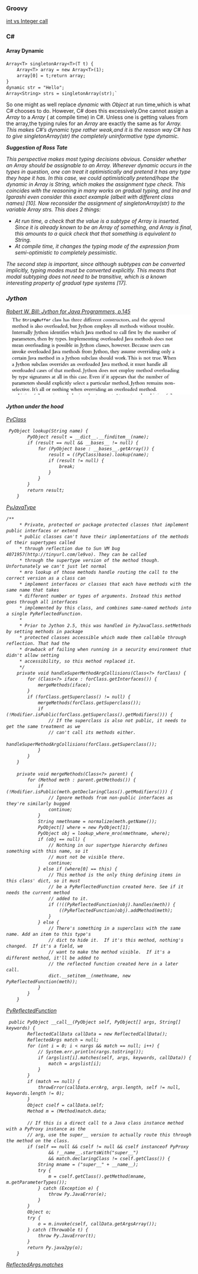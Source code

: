### Groovy
[int vs Integer call](http://stackoverflow.com/questions/39411057/difference-between-int-and-integer-type-in-groovy)


### C#

#### Array Dynamic
```
Array<T> singletonArray<T>(T t) {
    Array<T> array = new Array<T>(1);
    array[0] = t;return array;
}
dynamic str = "Hello";
Array<String> strs = singletonArray(str);`
```
So one might as well replace _dynamic_ with _Object_ at run time,which is what C# chooses to do. However, C# does this excessively.One cannot assign a _Array<dynamic>_ to a _Array<String>_ ( at compile time) in C#. Unless one is getting values from the array,the typing rules for an _Array<dynamic>_ are exactly the same as for _Array<Object>_. This makes C#’s dynamic type rather weak,and it is the reason way C# has to give singletonArray(str) the completely uninformative type _dynamic_.

__Suggestion of Ross Tate__

This perspective makes most typing decisions obvious. Consider
whether an Array<dynamic> should be assignable to an
Array<String>. Wherever dynamic occurs in the types in question,
one can treat it optimistically and pretend it has any type they
hope it has. In this case, we could optimistically pretend/hope the
dynamic in Array<dynamic> is String, which makes the assignment
type check. This coincides with the reasoning in many works
on gradual typing, and Ina and Igarashi even consider this exact
example (albeit with different class names) [10].
Now reconsider the assignment of singletonArray(str) to
the variable Array<String> strs. This does 2 things:
- At run time, a check that the value is a subtype of Array<String>
is inserted. Since it is already known to be an Array of something,
and Array is final, this amounts to a quick check that
that something is equivalent to String.
- At compile time, it changes the typing mode of the expression
from semi-optimistic to completely pessimistic.

The second step is important, since although subtypes can be
converted implicitly, typing modes must be converted explicitly.
This means that modal subtyping does not need to be transitive,
which is a known interesting property of gradual type systems [17].



### Jython
[Robert W. Bill: Jython for Java Programmers, p.145](https://books.google.ru/books?id=-7MMHfZ8bc8C&printsec=frontcover&hl=ru#v=onepage&q&f=false)
![](https://github.com/alejes/diploma2017/blob/master/meetings/4/sb+jython.JPG?raw=true)

#### Jython under the hood

[PyClass](https://sourceforge.net/p/jython/svn/HEAD/tree/trunk/jython/src/org/python/core/PyClass.java#l88)
```
 PyObject lookup(String name) {
        PyObject result = __dict__.__finditem__(name);
        if (result == null && __bases__ != null) {
            for (PyObject base : __bases__.getArray()) {
                result = ((PyClass)base).lookup(name);
                if (result != null) {
                    break;
                }
            }
        }
        return result;
    }
```

[PyJavaType](https://sourceforge.net/p/jython/svn/HEAD/tree/trunk/jython/src/org/python/core/PyJavaType.java#l749)
```
/**
     * Private, protected or package protected classes that implement public interfaces or extend
     * public classes can't have their implementations of the methods of their supertypes called
     * through reflection due to Sun VM bug 4071957(http://tinyurl.com/le9vo). They can be called
     * through the supertype version of the method though. Unfortunately we can't just let normal
     * mro lookup of those methods handle routing the call to the correct version as a class can
     * implement interfaces or classes that each have methods with the same name that takes
     * different number or types of arguments. Instead this method goes through all interfaces
     * implemented by this class, and combines same-named methods into a single PyReflectedFunction.
     *
     * Prior to Jython 2.5, this was handled in PyJavaClass.setMethods by setting methods in package
     * protected classes accessible which made them callable through reflection. That had the
     * drawback of failing when running in a security environment that didn't allow setting
     * accessibility, so this method replaced it.
     */
    private void handleSuperMethodArgCollisions(Class<?> forClass) {
        for (Class<?> iface : forClass.getInterfaces()) {
            mergeMethods(iface);
        }
        if (forClass.getSuperclass() != null) {
            mergeMethods(forClass.getSuperclass());
            if (!Modifier.isPublic(forClass.getSuperclass().getModifiers())) {
                // If the superclass is also not public, it needs to get the same treatment as we
                // can't call its methods either.
                handleSuperMethodArgCollisions(forClass.getSuperclass());
            }
        }
    }

    private void mergeMethods(Class<?> parent) {
        for (Method meth : parent.getMethods()) {
            if (!Modifier.isPublic(meth.getDeclaringClass().getModifiers())) {
                // Ignore methods from non-public interfaces as they're similarly bugged
                continue;
            }
            String nmethname = normalize(meth.getName());
            PyObject[] where = new PyObject[1];
            PyObject obj = lookup_where_mro(nmethname, where);
            if (obj == null) {
                // Nothing in our supertype hierarchy defines something with this name, so it
                // must not be visible there.
                continue;
            } else if (where[0] == this) {
                // This method is the only thing defining items in this class' dict, so it must
                // be a PyReflectedFunction created here. See if it needs the current method
                // added to it.
                if (!((PyReflectedFunction)obj).handles(meth)) {
                    ((PyReflectedFunction)obj).addMethod(meth);
                }
            } else {
                // There's something in a superclass with the same name. Add an item to this type's
                // dict to hide it.  If it's this method, nothing's changed.  If it's a field, we
                // want to make the method visible.  If it's a different method, it'll be added to
                // the reflected function created here in a later call.
                dict.__setitem__(nmethname, new PyReflectedFunction(meth));
            }
        }
    }
```

[PyReflectedFunction](https://sourceforge.net/p/jython/svn/HEAD/tree/trunk/jython/src/org/python/core/PyReflectedFunction.java#l157)
```
 public PyObject __call__(PyObject self, PyObject[] args, String[] keywords) {
        ReflectedCallData callData = new ReflectedCallData();
        ReflectedArgs match = null;
        for (int i = 0; i < nargs && match == null; i++) {
            // System.err.println(rargs.toString());
            if (argslist[i].matches(self, args, keywords, callData)) {
                match = argslist[i];
            }
        }
        if (match == null) {
            throwError(callData.errArg, args.length, self != null, keywords.length != 0);
        }
        Object cself = callData.self;
        Method m = (Method)match.data;

        // If this is a direct call to a Java class instance method with a PyProxy instance as the
        // arg, use the super__ version to actually route this through the method on the class.
        if (self == null && cself != null && cself instanceof PyProxy
                && !__name__.startsWith("super__")
                && match.declaringClass != cself.getClass()) {
            String mname = ("super__" + __name__);
            try {
                m = cself.getClass().getMethod(mname, m.getParameterTypes());
            } catch (Exception e) {
                throw Py.JavaError(e);
            }
        }
        Object o;
        try {
            o = m.invoke(cself, callData.getArgsArray());
        } catch (Throwable t) {
            throw Py.JavaError(t);
        }
        return Py.java2py(o);
    }
```

[ReflectedArgs.matches](https://sourceforge.net/p/jython/svn/HEAD/tree/trunk/jython/src/org/python/core/ReflectedArgs.java#l44)
